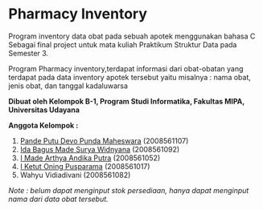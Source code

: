 # Pharmacy Inventory

Program inventory data obat pada sebuah apotek menggunakan bahasa C
Sebagai final project untuk mata kuliah Praktikum Struktur Data pada Semester 3.

Program Pharmacy inventory,terdapat informasi dari  obat-obatan yang terdapat pada data inventory  apotek tersebut yaitu misalnya : nama obat, jenis  obat, dan tanggal kadaluwarsa


**Dibuat oleh Kelompok B-1, Program Studi Informatika, Fakultas MIPA, Universitas Udayana**

**Anggota Kelompok :**

1. [Pande Putu Devo Punda Maheswara](https://github.com/maheswaradevo/) (2008561107)
2. [Ida Bagus Made Surya Widnyana](https://github.com/odesurya/) (2008561092)
3. [I Made Arthya Andika Putra](https://github.com/mistykz/) (2008561052)
4. [I Ketut Oning Pusparama](https://github.com/iktoning/) (2008561017)
5. Wahyu Vidiadivani (2008561082)

_Note : belum dapat menginput stok persediaan, hanya dapat menginput nama dari data obat tersebut._

